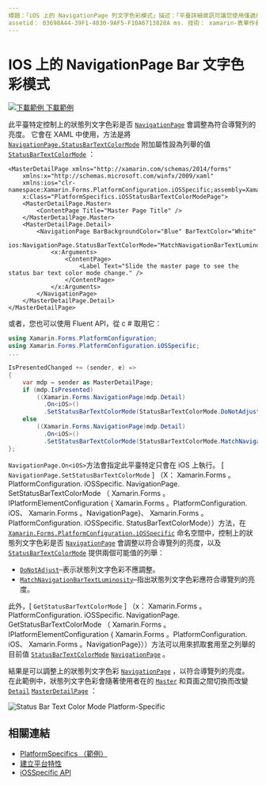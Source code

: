 ```yaml
---
標題：「iOS 上的 NavigationPage 列文字色彩模式」描述：「平臺詳細資訊可讓您使用僅適用于特定平臺的功能，而不需執行自訂轉譯器或效果。 本文說明如何使用 iOS 平臺特定的來控制 NavigationPage 上的狀態列文字色彩是否符合導覽列的亮度。
assetid： 03698A44-39F1-4030-9AF5-F10A6713828A ms. 技術： xamarin-表單作者： davidbritch ms. author： dabritch ms. 日期：10/24/2018 否-loc： [ Xamarin.Forms ， Xamarin.Essentials ]
---
```


# <a name="navigationpage-bar-text-color-mode-on-ios"></a>IOS 上的 NavigationPage Bar 文字色彩模式

[![下載範例 ](~/media/shared/download.png) 下載範例](https://docs.microsoft.com/samples/xamarin/xamarin-forms-samples/userinterface-platformspecifics)

此平臺特定控制上的狀態列文字色彩是否 [`NavigationPage`](xref:Xamarin.Forms.NavigationPage) 會調整為符合導覽列的亮度。 它會在 XAML 中使用，方法是將 [`NavigationPage.StatusBarTextColorMode`](xref:Xamarin.Forms.PlatformConfiguration.iOSSpecific.NavigationPage.StatusBarTextColorModeProperty) 附加屬性設為列舉的值 [`StatusBarTextColorMode`](xref:Xamarin.Forms.PlatformConfiguration.iOSSpecific.StatusBarTextColorMode) ：

```xaml
<MasterDetailPage xmlns="http://xamarin.com/schemas/2014/forms"
    xmlns:x="http://schemas.microsoft.com/winfx/2009/xaml"
    xmlns:ios="clr-namespace:Xamarin.Forms.PlatformConfiguration.iOSSpecific;assembly=Xamarin.Forms.Core"
    x:Class="PlatformSpecifics.iOSStatusBarTextColorModePage">
    <MasterDetailPage.Master>
        <ContentPage Title="Master Page Title" />
    </MasterDetailPage.Master>
    <MasterDetailPage.Detail>
        <NavigationPage BarBackgroundColor="Blue" BarTextColor="White"
                        ios:NavigationPage.StatusBarTextColorMode="MatchNavigationBarTextLuminosity">
            <x:Arguments>
                <ContentPage>
                    <Label Text="Slide the master page to see the status bar text color mode change." />
                </ContentPage>
            </x:Arguments>
        </NavigationPage>
    </MasterDetailPage.Detail>
</MasterDetailPage>

```

或者，您也可以使用 Fluent API，從 c # 取用它：

```csharp
using Xamarin.Forms.PlatformConfiguration;
using Xamarin.Forms.PlatformConfiguration.iOSSpecific;
...

IsPresentedChanged += (sender, e) =>
{
    var mdp = sender as MasterDetailPage;
    if (mdp.IsPresented)
        ((Xamarin.Forms.NavigationPage)mdp.Detail)
          .On<iOS>()
          .SetStatusBarTextColorMode(StatusBarTextColorMode.DoNotAdjust);
    else
        ((Xamarin.Forms.NavigationPage)mdp.Detail)
          .On<iOS>()
          .SetStatusBarTextColorMode(StatusBarTextColorMode.MatchNavigationBarTextLuminosity);
};
```

`NavigationPage.On<iOS>`方法會指定此平臺特定只會在 iOS 上執行。 [ `NavigationPage.SetStatusBarTextColorMode` ] （X： Xamarin.Forms 。PlatformConfiguration. iOSSpecific. NavigationPage. SetStatusBarTextColorMode （ Xamarin.Forms 。IPlatformElementConfiguration { Xamarin.Forms 。PlatformConfiguration. iOS、 Xamarin.Forms 。NavigationPage}、 Xamarin.Forms 。PlatformConfiguration. iOSSpecific. StatusBarTextColorMode））方法，在 [`Xamarin.Forms.PlatformConfiguration.iOSSpecific`](xref:Xamarin.Forms.PlatformConfiguration.iOSSpecific) 命名空間中，控制上的狀態列文字色彩是否 [`NavigationPage`](xref:Xamarin.Forms.NavigationPage) 會調整以符合導覽列的亮度，以及 [`StatusBarTextColorMode`](xref:Xamarin.Forms.PlatformConfiguration.iOSSpecific.StatusBarTextColorMode) 提供兩個可能值的列舉：

- [`DoNotAdjust`](xref:Xamarin.Forms.PlatformConfiguration.iOSSpecific.StatusBarTextColorMode.DoNotAdjust)–表示狀態列文字色彩不應調整。
- [`MatchNavigationBarTextLuminosity`](xref:Xamarin.Forms.PlatformConfiguration.iOSSpecific.StatusBarTextColorMode.MatchNavigationBarTextLuminosity)–指出狀態列文字色彩應符合導覽列的亮度。

此外，[ `GetStatusBarTextColorMode` ] （x： Xamarin.Forms 。PlatformConfiguration. iOSSpecific. NavigationPage. GetStatusBarTextColorMode （ Xamarin.Forms 。IPlatformElementConfiguration { Xamarin.Forms 。PlatformConfiguration. iOS、 Xamarin.Forms 。NavigationPage}））方法可以用來抓取套用至之列舉的目前值 [`StatusBarTextColorMode`](xref:Xamarin.Forms.PlatformConfiguration.iOSSpecific.StatusBarTextColorMode) [`NavigationPage`](xref:Xamarin.Forms.NavigationPage) 。

結果是可以調整上的狀態列文字色彩 [`NavigationPage`](xref:Xamarin.Forms.NavigationPage) ，以符合導覽列的亮度。 在此範例中，狀態列文字色彩會隨著使用者在的 [`Master`](xref:Xamarin.Forms.MasterDetailPage.Master) 和頁面之間切換而改變 [`Detail`](xref:Xamarin.Forms.MasterDetailPage.Detail) [`MasterDetailPage`](xref:Xamarin.Forms.MasterDetailPage) ：

![](status-bar-text-color-images/status-bar-text-color-mode.png "Status Bar Text Color Mode Platform-Specific")

## <a name="related-links"></a>相關連結

- [PlatformSpecifics （範例）](https://docs.microsoft.com/samples/xamarin/xamarin-forms-samples/userinterface-platformspecifics)
- [建立平台特性](~/xamarin-forms/platform/platform-specifics/index.md#creating-platform-specifics)
- [iOSSpecific API](xref:Xamarin.Forms.PlatformConfiguration.iOSSpecific)
